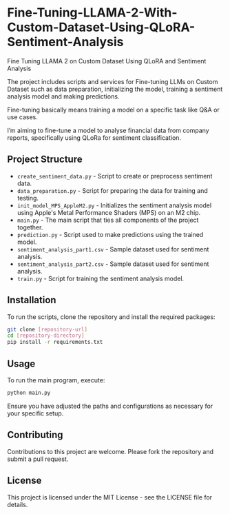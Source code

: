 # Fine-Tuning-LLAMA-2-With-Custom-Dataset-Using-QLoRA-Sentiment-Analysis
Fine Tuning LLAMA 2 on Custom Dataset Using QLoRA and Sentiment Analysis

The project includes scripts and services for Fine-tuning LLMs on Custom Dataset such as data preparation, initializing the model, training a sentiment analysis model and making predictions. 

Fine-tuning basically means training a model on a specific task like Q&A or use cases. 

I’m aiming to fine-tune a model to analyse financial data from company reports, specifically using QLoRa for sentiment classification.

## Project Structure

- `create_sentiment_data.py` - Script to create or preprocess sentiment data.
- `data_preparation.py` - Script for preparing the data for training and testing.
- `init_model_MPS_AppleM2.py` - Initializes the sentiment analysis model using Apple's Metal Performance Shaders (MPS) on an M2 chip.
- `main.py` - The main script that ties all components of the project together.
- `prediction.py` - Script used to make predictions using the trained model.
- `sentiment_analysis_part1.csv` - Sample dataset used for sentiment analysis.
- `sentiment_analysis_part2.csv` - Sample dataset used for sentiment analysis.
- `train.py` - Script for training the sentiment analysis model.

## Installation

To run the scripts, clone the repository and install the required packages:

```bash
git clone [repository-url]
cd [repository-directory]
pip install -r requirements.txt
```

## Usage

To run the main program, execute:

```bash
python main.py
```

Ensure you have adjusted the paths and configurations as necessary for your specific setup.

## Contributing

Contributions to this project are welcome. Please fork the repository and submit a pull request.

## License

This project is licensed under the MIT License - see the LICENSE file for details.

